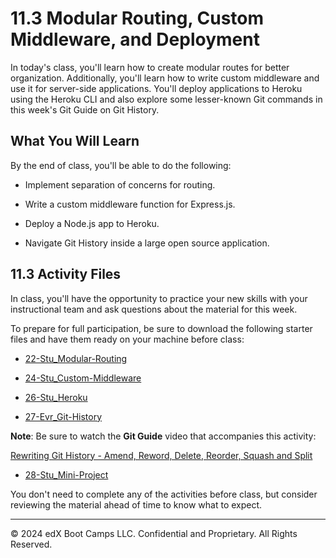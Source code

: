 # 11.3 Modular Routing, Custom Middleware, and Deployment
In today's class, you'll learn how to create modular routes for better organization. Additionally, you'll learn how to write custom middleware and use it for server-side applications. You'll deploy applications to Heroku using the Heroku CLI and also explore some lesser-known Git commands in this week's Git Guide on Git History.

## What You Will Learn
By the end of class, you'll be able to do the following:

* Implement separation of concerns for routing.

* Write a custom middleware function for Express.js.

* Deploy a Node.js app to Heroku.

* Navigate Git History inside a large open source application.

## 11.3 Activity Files
In class, you'll have the opportunity to practice your new skills with your instructional team and ask questions about the material for this week.

To prepare for full participation, be sure to download the following starter files and have them ready on your machine before class:

* [22-Stu_Modular-Routing](https://static.fullstack-bootcamp.com/lesson-files/11-Express/22-Stu_Modular-Routing.zip)

* [24-Stu_Custom-Middleware](https://static.fullstack-bootcamp.com/lesson-files/11-Express/24-Stu_Custom-Middleware.zip)

* [26-Stu_Heroku](https://static.fullstack-bootcamp.com/lesson-files/11-Express/26-Stu_Heroku.zip)

* [27-Evr_Git-History](https://static.fullstack-bootcamp.com/lesson-files/11-Express/27-Evr_Git-History.zip)

**Note**: Be sure to watch the **Git Guide** video that accompanies this activity:

[Rewriting Git History - Amend, Reword, Delete, Reorder, Squash and Split](https://www.youtube.com/watch?v=ElRzTuYln0M)

* [28-Stu_Mini-Project](https://static.fullstack-bootcamp.com/lesson-files/11-Express/28-Stu_Mini-Project.zip)

You don't need to complete any of the activities before class, but consider reviewing the material ahead of time to know what to expect.

---
© 2024 edX Boot Camps LLC. Confidential and Proprietary. All Rights Reserved.